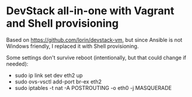 # DevStack all-in-one with Vagrant and Shell provisioning


Based on https://github.com/lorin/devstack-vm, but since Ansible is not Windows friendly, I replaced it with Shell provisioning. 

Some settings don't survive reboot (intentionally, but that could change if needed):
  
  * sudo ip link set dev eth2 up
  * sudo ovs-vsctl add-port br-ex eth2
  * sudo iptables -t nat -A POSTROUTING -o eth0 -j MASQUERADE
  
  
